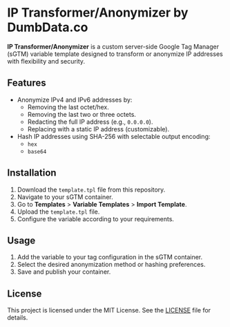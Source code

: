 # IP Transformer/Anonymizer by DumbData.co

**IP Transformer/Anonymizer** is a custom server-side Google Tag Manager (sGTM) variable template designed to transform or anonymize IP addresses with flexibility and security.

## Features

- Anonymize IPv4 and IPv6 addresses by:
  - Removing the last octet/hex.
  - Removing the last two or three octets.
  - Redacting the full IP address (e.g., `0.0.0.0`).
  - Replacing with a static IP address (customizable).
- Hash IP addresses using SHA-256 with selectable output encoding:
  - `hex`
  - `base64`

## Installation

1. Download the `template.tpl` file from this repository.
2. Navigate to your sGTM container.
3. Go to **Templates** > **Variable Templates** > **Import Template**.
4. Upload the `template.tpl` file.
5. Configure the variable according to your requirements.

## Usage

1. Add the variable to your tag configuration in the sGTM container.
2. Select the desired anonymization method or hashing preferences.
3. Save and publish your container.

## License

This project is licensed under the MIT License. See the [LICENSE](LICENSE) file for details.
